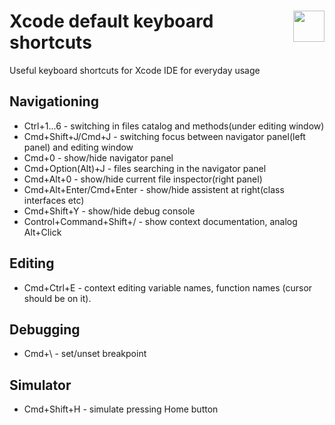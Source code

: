 # <img style="float: right;"  src="https://raw.githubusercontent.com/igorkotkovets/xcode-keyboard-shortcuts/master/Xcode-icon.png" width="50">Xcode default keyboard shortcuts 
Useful keyboard shortcuts for Xcode IDE for everyday usage


## Navigationing
* Ctrl+1...6 - switching in files catalog and methods(under editing window)
* Cmd+Shift+J/Cmd+J - switching focus between navigator panel(left panel) and editing window
* Cmd+0 - show/hide navigator panel
* Cmd+Option(Alt)+J - files searching in the navigator panel
* Cmd+Alt+0 - show/hide current file inspector(right panel)
* Cmd+Alt+Enter/Cmd+Enter - show/hide assistent at right(class interfaces etc)
* Cmd+Shift+Y - show/hide debug console
* Control+Command+Shift+/ - show context documentation, analog Alt+Click


## Editing 
* Cmd+Ctrl+E - context editing variable names, function names (cursor should be on it).


## Debugging
* Cmd+\ - set/unset breakpoint

## Simulator
* Cmd+Shift+H - simulate pressing Home button

